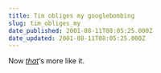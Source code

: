 ```yaml
---
title: Tim obliges my googlebombing
slug: tim_obliges_my
date_published: 2001-08-11T08:05:25.000Z
date_updated: 2001-08-11T08:05:25.000Z
---
```


Now [*that*](http://www.timothompson.com/archive/2001_08_01_archive.htm#5024361)‘s more like it.
